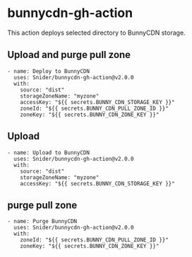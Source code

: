 # bunnycdn-gh-action

This action deploys selected directory to BunnyCDN storage. 


## Upload and purge pull zone
````
- name: Deploy to BunnyCDN
  uses: Snider/bunnycdn-gh-action@v2.0.0
  with:
    source: "dist"
    storageZoneName: "myzone"
    accessKey: "${{ secrets.BUNNY_CDN_STORAGE_KEY }}"
    zoneId: "${{ secrets.BUNNY_CDN_PULL_ZONE_ID }}"
    zoneKey: "${{ secrets.BUNNY_CDN_ZONE_KEY }}"
````

## Upload 
````
- name: Upload to BunnyCDN
  uses: Snider/bunnycdn-gh-action@v2.0.0
  with:
    source: "dist"
    storageZoneName: "myzone"
    accessKey: "${{ secrets.BUNNY_CDN_STORAGE_KEY }}"
````

##  purge pull zone
````
- name: Purge BunnyCDN
  uses: Snider/bunnycdn-gh-action@v2.0.0
  with:
    zoneId: "${{ secrets.BUNNY_CDN_PULL_ZONE_ID }}"
    zoneKey: "${{ secrets.BUNNY_CDN_ZONE_KEY }}"
````

